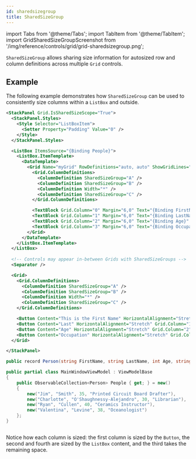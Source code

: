 ```yaml
---
id: sharedsizegroup
title: SharedSizeGroup
---
```


import Tabs from '@theme/Tabs';
import TabItem from '@theme/TabItem';
import GridSharedSizeGroupScreenshot from '/img/reference/controls/grid/grid-sharedsizegroup.png';

`SharedSizeGroup` allows sharing size information for autosized row and column definitions across multiple `Grid` controls.

## Example

The following example demonstrates how `SharedSizeGroup` can be used to consistently size columns within a `ListBox` and outside.

<Tabs>
<TabItem value="xml" label="XML" default>

```xml
<StackPanel Grid.IsSharedSizeScope="True">
  <StackPanel.Styles>
    <Style Selector="ListBoxItem">
      <Setter Property="Padding" Value="0" />
    </Style>
  </StackPanel.Styles>

  <ListBox ItemsSource="{Binding People}">
    <ListBox.ItemTemplate>
      <DataTemplate>
        <Grid Name="myGrid" RowDefinitions="auto, auto" ShowGridLines="True">
          <Grid.ColumnDefinitions>
            <ColumnDefinition SharedSizeGroup="A" />
            <ColumnDefinition SharedSizeGroup="B" />
            <ColumnDefinition Width="*" />
            <ColumnDefinition SharedSizeGroup="C" />
          </Grid.ColumnDefinitions>

          <TextBlock Grid.Column="0" Margin="6,0" Text="{Binding FirstName}" />
          <TextBlock Grid.Column="1" Margin="6,0" Text="{Binding LastName}" />
          <TextBlock Grid.Column="2" Margin="6,0" Text="{Binding Age}" />
          <TextBlock Grid.Column="3" Margin="6,0" Text="{Binding Occupation}" />
        </Grid>
      </DataTemplate>
    </ListBox.ItemTemplate>
  </ListBox>
    
  <!-- Controls may appear in-between Grids with SharedSizeGroups -->
  <Separator />

  <Grid>
    <Grid.ColumnDefinitions>
      <ColumnDefinition SharedSizeGroup="A" />
      <ColumnDefinition SharedSizeGroup="B" />
      <ColumnDefinition Width="*" />
      <ColumnDefinition SharedSizeGroup="C" />
    </Grid.ColumnDefinitions>

    <Button Content="This is the First Name" HorizontalAlignment="Stretch" Grid.Column="0" />
    <Button Content="Last" HorizontalAlignment="Stretch" Grid.Column="1" />
    <Button Content="Age" HorizontalAlignment="Stretch" Grid.Column="2" />
    <Button Content="Occupation" HorizontalAlignment="Stretch" Grid.Column="3" />
  </Grid>

</StackPanel>
```

</TabItem>
<TabItem value="example" label="C#">

```csharp
public record Person(string FirstName, string LastName, int Age, string Occupation);

public partial class MainWindowViewModel : ViewModelBase
{
    public ObservableCollection<Person> People { get; } = new()
    {
        new("Jim", "Smith", 35, "Printed Circuit Board Drafter"),
        new("Charlotte", "O'Shaughnessy-Alejandro", 30, "Librarian"),
        new("Ryan", "Cullen", 40, "Ceramics Instructor"),
        new("Valentina", "Levine", 38, "Oceanologist")
    };
}
```

</TabItem>
</Tabs>

<img src={GridSharedSizeGroupScreenshot} alt="" />

Notice how each column is sized: the first column is sized by the `Button`, the second and fourth are sized 
by the `ListBox` content, and the third takes the remaining space.